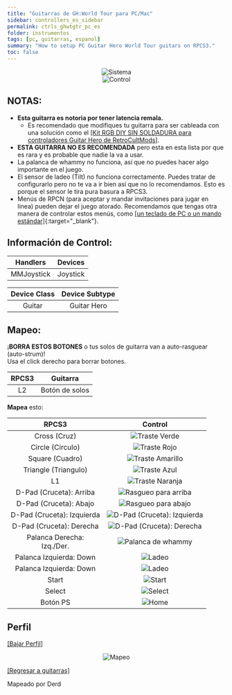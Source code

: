 ```yaml
---
title: "Guitarras de GH:World Tour para PC/Mac"
sidebar: controllers_es_sidebar
permalink: ctrls_ghwtgtr_pc_es
folder: instrumentos
tags: [pc, guitarras, espanol]
summary: "How to setup PC Guitar Hero World Tour guitars on RPCS3."
toc: false
---
```


<div align="center"> <img src="https://carlmylo.github.io/docu-rpcs3/images/instruments/plat/pc.png" alt="Sistema" title="Sistema"></div>

<div align="center"> <img src="https://carlmylo.github.io/docu-rpcs3/images/instruments/cont/ghwtcontroller.png" alt="Control" title="Control"></div>

## NOTAS:
* **Esta guitarra es notoria por tener latencia remala.**
	* Es recomendado que modifiques tu guitarra para ser cableada con una solución como el [[Kit RGB DIY SIN SOLDADURA para controladores Guitar Hero de RetroCultMods]](https://www.etsy.com/mx/listing/1505287559/kit-rgb-diy-sin-soldadura-para).
* **ESTA GUITARRA NO ES RECOMENDADA** pero esta en esta lista por que es rara y es probable que nadie la va a usar.
* La palanca de whammy no funciona, así que no puedes hacer algo importante en el juego.
* El sensor de ladeo (Tilt) no funciona correctamente. Puedes tratar de configurarlo pero no te va a ir bien así que no lo recomendamos. Esto es porque el sensor le tira pura basura a RPCS3.
* Menús de RPCN (para aceptar y mandar invitaciones para jugar en linea) pueden dejar el juego atorado. Recomendamos que tengas otra manera de controlar estos menús, como [[un teclado de PC o un mando estándar]](https://carlmylo.github.io/docu-rpcs3/ctrls_pads_es){:target="_blank"}.

## Información de Control:

| Handlers | Devices |
|:------------------:|:---------------------:|
| MMJoystick | Joystick |

| Device Class | Device Subtype |
|:------------------:|:---------------------:|
| Guitar | Guitar Hero |

## Mapeo:

¡**BORRA ESTOS BOTONES** o tus solos de guitarra van a auto-rasguear (auto-strum)!  
Usa el click derecho para borrar botones.

| **RPCS3** | **Guitarra** |
|:--------:|:-----------:|
| L2 | Botón de solos |

**Mapea** esto:

| **RPCS3**          | **Control** |
|:------------------:|:---------------------:|
| Cross (Cruz) | ![Traste Verde](https://carlmylo.github.io/docu-rpcs3/images/btns/gtrs/gf.png "Traste Verde") |
| Circle (Circulo) | ![Traste Rojo](https://carlmylo.github.io/docu-rpcs3/images/btns/gtrs/rf.png "Traste Rojo") |
| Square (Cuadro) | ![Traste Amarillo](https://carlmylo.github.io/docu-rpcs3/images/btns/gtrs/yf.png "Traste Amarillo") |
| Triangle (Triangulo) | ![Traste Azul](https://carlmylo.github.io/docu-rpcs3/images/btns/gtrs/bf.png "Traste Azul") |
| L1 | ![Traste Naranja](https://carlmylo.github.io/docu-rpcs3/images/btns/gtrs/of.png "Traste Naranja") |
| D-Pad (Cruceta): Arriba | ![Rasgueo para arriba](https://carlmylo.github.io/docu-rpcs3/images/btns/gtrs/sbu.png "Rasgueo para arriba") |
| D-Pad (Cruceta): Abajo | ![Rasgueo para abajo](https://carlmylo.github.io/docu-rpcs3/images/btns/gtrs/sbd.png "Rasgueo para abajo") |
| D-Pad (Cruceta): Izquierda | ![D-Pad (Cruceta): Izquierda](https://carlmylo.github.io/docu-rpcs3/images/btns/gtrs/dpl.png "D-Pad (Cruceta): Izquierda") |
| D-Pad (Cruceta): Derecha | ![D-Pad (Cruceta): Derecha](https://carlmylo.github.io/docu-rpcs3/images/btns/gtrs/dpr.png "D-Pad (Cruceta): Derecha") |
| Palanca Derecha: <br/> Izq./Der. | ![Palanca de whammy](https://carlmylo.github.io/docu-rpcs3/images/btns/gtrs/wb.png "Palanca de whammy") |
| Palanca Izquierda: Down | ![Ladeo](https://carlmylo.github.io/docu-rpcs3/images/btns/gtrs/ts.png "Ladeo Vertical") |
| Palanca Izquierda: Down | ![Ladeo](https://carlmylo.github.io/docu-rpcs3/images/btns/gtrs/ts.png "Ladeo Horizontal") |
| Start | ![Start](https://carlmylo.github.io/docu-rpcs3/images/btns/ctrls/ps3/sta.png "Start") |
| Select | ![Select](https://carlmylo.github.io/docu-rpcs3/images/btns/ctrls/ps3/sel.png "Select") |
| Botón PS | ![Home](https://carlmylo.github.io/docu-rpcs3/images/btns/gtrs/home.png "Home") |

## Perfil

[[Bajar Perfil]](https://github.com/carlmylo/docu-rpcs3/raw/gh-pages/downloads/instrument-repo/PC%20Guitar%20Hero%20World%20Tour%20Guitar.7z)

<div align="center"> <img src="https://carlmylo.github.io/docu-rpcs3/images/instruments/maps/gtrpcghwtmapping.png" alt="Mapeo" title="Mapeo"></div>

[[Regresar a guitarras]](https://carlmylo.github.io/docu-rpcs3/ctrls_guitar_es)

Mapeado por Derd